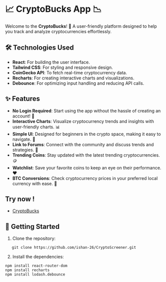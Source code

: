 # 📈 CryptoBucks App 📉

Welcome to the **CryptoBucks**! 🚀 A user-friendly platform designed to help you track and analyze cryptocurrencies effortlessly.

## 🛠️ Technologies Used

- **React**: For building the user interface.
- **Tailwind CSS**: For styling and responsive design.
- **CoinGecko API**: To fetch real-time cryptocurrency data.
- **Recharts**: For creating interactive charts and visualizations.
- **Debounce**: For optimizing input handling and reducing API calls.

## ✨ Features

- **No Login Required**: Start using the app without the hassle of creating an account! 🙌
- **Interactive Charts**: Visualize cryptocurrency trends and insights with user-friendly charts. 📊
- **Simple UI**: Designed for beginners in the crypto space, making it easy to navigate. 📱
- **Link to Forums**: Connect with the community and discuss trends and strategies. 💬
- **Trending Coins**: Stay updated with the latest trending cryptocurrencies. 🪙
- **Watchlist**: Save your favorite coins to keep an eye on their performance. ❤️
- **BTC Conversions**: Check cryptocurrency prices in your preferred local currency with ease. 💱

## Try now ! 
- [CryptoBucks](https://crypto-screener-hazel.vercel.app/)
## 🚀 Getting Started

1. Clone the repository:
```
   git clone https://github.com/ishan-26/CryptoScreener.git
```
2. Install the dependencies:
```
npm install react-router-dom
npm install recharts
npm install lodash.debounce
```
